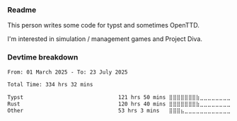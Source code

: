 ### Readme

This person writes some code for typst and sometimes OpenTTD.

I'm interested in simulation / management games and Project Diva.

### Devtime breakdown

<!--START_SECTION:waka-->

```txt
From: 01 March 2025 - To: 23 July 2025

Total Time: 334 hrs 32 mins

Typst                              121 hrs 50 mins ⣿⣿⣿⣿⣿⣿⣿⣷⣀⣀⣀⣀⣀⣀⣀⣀⣀⣀⣀⣀⣀⣀⣀⣀⣀   31.44 %
Rust                               120 hrs 40 mins ⣿⣿⣿⣿⣿⣿⣿⣷⣀⣀⣀⣀⣀⣀⣀⣀⣀⣀⣀⣀⣀⣀⣀⣀⣀   31.14 %
Other                              53 hrs 3 mins   ⣿⣿⣿⣦⣀⣀⣀⣀⣀⣀⣀⣀⣀⣀⣀⣀⣀⣀⣀⣀⣀⣀⣀⣀⣀   13.69 %
```

<!--END_SECTION:waka-->
